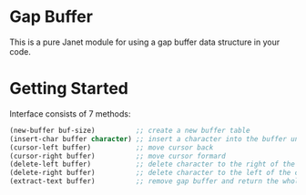 # Gap Buffer

This is a pure Janet module for using a gap buffer data structure in your code.

# Getting Started

Interface consists of 7 methods:
```lisp
(new-buffer buf-size)          ;; create a new buffer table
(insert-char buffer character) ;; insert a character into the buffer under the cursor moving the cursor one space to the left
(cursor-left buffer)           ;; move cursor back
(cursor-right buffer)          ;; move cursor formard
(delete-left buffer)           ;; delete character to the right of the cursor, backspace
(delete-right buffer)          ;; delete character to the left of the cursor, delete
(extract-text buffer)          ;; remove gap buffer and return the whole string
```
